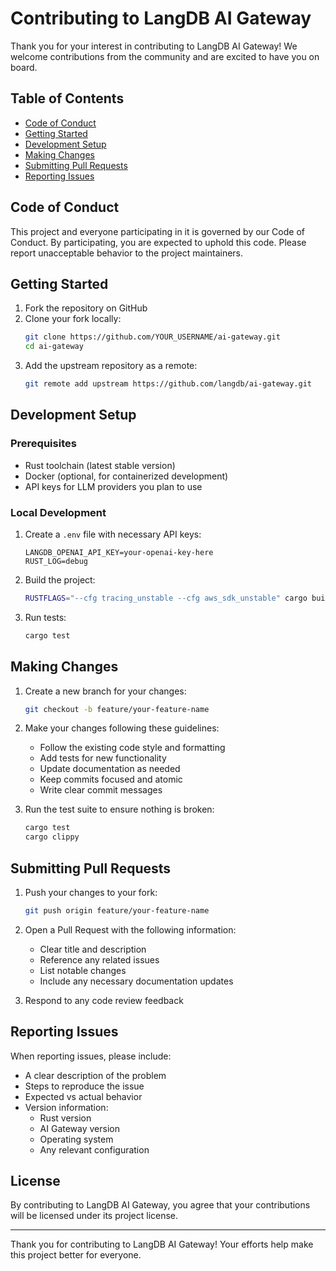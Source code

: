 # Contributing to LangDB AI Gateway

Thank you for your interest in contributing to LangDB AI Gateway! We welcome contributions from the community and are excited to have you on board.

## Table of Contents

- [Code of Conduct](#code-of-conduct)
- [Getting Started](#getting-started)
- [Development Setup](#development-setup)
- [Making Changes](#making-changes)
- [Submitting Pull Requests](#submitting-pull-requests)
- [Reporting Issues](#reporting-issues)

## Code of Conduct

This project and everyone participating in it is governed by our Code of Conduct. By participating, you are expected to uphold this code. Please report unacceptable behavior to the project maintainers.

## Getting Started

1. Fork the repository on GitHub
2. Clone your fork locally:
   ```bash
   git clone https://github.com/YOUR_USERNAME/ai-gateway.git
   cd ai-gateway
   ```
3. Add the upstream repository as a remote:
   ```bash
   git remote add upstream https://github.com/langdb/ai-gateway.git
   ```

## Development Setup

### Prerequisites

- Rust toolchain (latest stable version)
- Docker (optional, for containerized development)
- API keys for LLM providers you plan to use

### Local Development

1. Create a `.env` file with necessary API keys:
   ```env
   LANGDB_OPENAI_API_KEY=your-openai-key-here
   RUST_LOG=debug
   ```

2. Build the project:
   ```bash
   RUSTFLAGS="--cfg tracing_unstable --cfg aws_sdk_unstable" cargo build
   ```

3. Run tests:
   ```bash
   cargo test
   ```

## Making Changes

1. Create a new branch for your changes:
   ```bash
   git checkout -b feature/your-feature-name
   ```

2. Make your changes following these guidelines:
   - Follow the existing code style and formatting
   - Add tests for new functionality
   - Update documentation as needed
   - Keep commits focused and atomic
   - Write clear commit messages

3. Run the test suite to ensure nothing is broken:
   ```bash
   cargo test
   cargo clippy
   ```

## Submitting Pull Requests

1. Push your changes to your fork:
   ```bash
   git push origin feature/your-feature-name
   ```

2. Open a Pull Request with the following information:
   - Clear title and description
   - Reference any related issues
   - List notable changes
   - Include any necessary documentation updates

3. Respond to any code review feedback

## Reporting Issues

When reporting issues, please include:

- A clear description of the problem
- Steps to reproduce the issue
- Expected vs actual behavior
- Version information:
  - Rust version
  - AI Gateway version
  - Operating system
  - Any relevant configuration

## License

By contributing to LangDB AI Gateway, you agree that your contributions will be licensed under its project license.

---

Thank you for contributing to LangDB AI Gateway! Your efforts help make this project better for everyone.